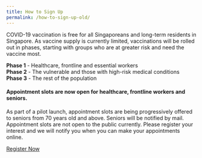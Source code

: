```yaml
---
title: How to Sign Up
permalink: /how-to-sign-up-old/
---
```

COVID-19 vaccination is free for all Singaporeans and long-term residents in Singapore.
As vaccine supply is currently limited, vaccinations will be rolled out in phases, starting with groups who are at greater risk and need the vaccine most.

**Phase 1** - Healthcare, frontline and essential workers <br/>
**Phase 2** - The vulnerable and those with high-risk medical conditions <br/>
**Phase 3** - The rest of the population

#### **Appointment slots are now open for healthcare, frontline workers and seniors.**

As part of a pilot launch, appointment slots are being progressively offered to seniors from 70 years old and above. Seniors will be notified by mail. Appointment slots are not open to the public currently. Please register your interest and we will notify you when you can make your appointments online.

<a href="https://preregister.vaccine.gov.sg/" class="bp-button is-secondary is-uppercase" target="_blank">Register Now</a>